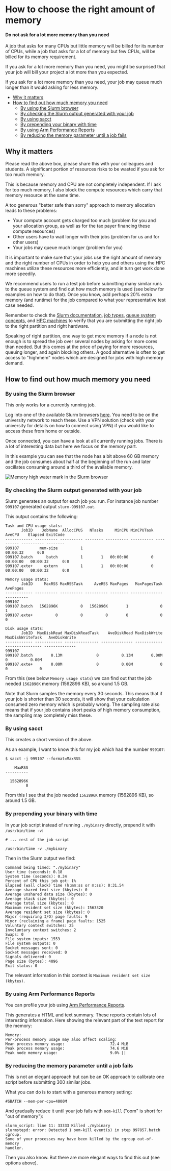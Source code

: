 

# How to choose the right amount of memory


<div class="alert alert-warning">
  <h4>Do not ask for a lot more memory than you need</h4>
  <p>
    A job that asks for many CPUs but little memory will be billed
    for its number of CPUs, while a job that asks for a lot of memory but
    few CPUs, will be billed for its memory requirement.
  </p>
  <p>
    If you ask for a lot more memory than you need, you might be surprised
    that your job will bill your project a lot more than you expected.
  </p>
  <p>
    If you ask for a lot more memory than you need, your job may queue much
    longer than it would asking for less memory.
  </p>
</div>

- [Why it matters](#why-it-matters)
- [How to find out how much memory you need](#how-to-find-out-how-much-memory-you-need)
   - [By using the Slurm browser](#by-using-the-slurm-browser)
   - [By checking the Slurm output generated with your job](#by-checking-the-slurm-output-generated-with-your-job)
   - [By using sacct](#by-using-sacct)
   - [By prepending your binary with time](#by-prepending-your-binary-with-time)
   - [By using Arm Performance Reports](#by-using-arm-performance-reports)
   - [By reducing the memory parameter until a job fails](#by-reducing-the-memory-parameter-until-a-job-fails)


## Why it matters

Please read the above box, please share this with your colleagues and students.
A significant portion of resources risks to be wasted if you ask for too much memory.

This is because memory and CPU are not completely independent. If I ask for too
much memory, I also block the compute resources which carry that memory
resource at the same time.

A too generous "better safe than sorry" approach to memory allocation leads to these problems:
- Your compute account gets charged too much (problem for you and your
  allocation group, as well as for the tax payer financing these compute
  resources)
- Other users have to wait longer with their jobs (problem for us and for other users)
- Your jobs may queue much longer (problem for you)

It is important to make sure that your jobs use the right amount of memory and
the right number of CPUs in order to help you and others using the HPC machines
utilize these resources more efficiently, and in turn get work done more
speedily.

We recommend users to run a test job before submitting many similar runs to the queue system
and find out how much memory is used (see below for examples on how to do that).
Once you know, add perhaps 20% extra memory (and runtime) for the job compared to what
your representative test case needed.

Remember to check the [Slurm documentation](https://slurm.schedmd.com/squeue.html#lbAG),
[job types](choosing_job_types.md),
[queue system concepts](submitting/queue_system_concepts.md),
and [HPC machines](/hpc_machines/hardware_overview.md)
to verify that you are submitting the right job to the right partition and
right hardware.

Speaking of right partition, one way to get more memory if a node is not enough
is to spread the job over several nodes by asking for more cores than needed. But this comes
at the price of paying for more resources, queuing longer, and again blocking others.
A good alternative is often to get access to "highmem" nodes which are designed for jobs
with high memory demand.


## How to find out how much memory you need


### By using the Slurm browser

This only works for a currently running job.

Log into one of the available Slurm browsers [here](monitoring.md).
You need to be on the university network to reach these. Use a VPN solution
(check with your university for details on how to connect using VPN) if you
would like to access these from home or outside.

Once connected, you can have a look at all currently running jobs. There is a
lot of interesting data but here we focus on the memory part.

In this example you can see that the node has a bit above 60 GB memory and the
job consumes about half at the beginning of the run and later oscillates
consuming around a third of the available memory.

![Memory high water mark in the Slurm browser](img/slurmbrowser-memory.jpg "Memory high water mark in the Slurm browser")


### By checking the Slurm output generated with your job

Slurm generates an output for each job you run. For instance job number `999107`
generated output `slurm-999107.out`.

This output contains the following:
```
Task and CPU usage stats:
       JobID    JobName  AllocCPUS   NTasks     MinCPU MinCPUTask     AveCPU    Elapsed ExitCode
------------ ---------- ---------- -------- ---------- ---------- ---------- ---------- --------
999107         mem-size          1                                             00:00:32      0:0
999107.batch      batch          1        1   00:00:00          0   00:00:00   00:00:32      0:0
999107.exte+     extern          1        1   00:00:00          0   00:00:00   00:00:32      0:0

Memory usage stats:
       JobID     MaxRSS MaxRSSTask     AveRSS MaxPages   MaxPagesTask   AvePages
------------ ---------- ---------- ---------- -------- -------------- ----------
999107
999107.batch   1562896K          0   1562896K        1              0          1
999107.exte+          0          0          0        0              0          0

Disk usage stats:
       JobID  MaxDiskRead MaxDiskReadTask    AveDiskRead MaxDiskWrite MaxDiskWriteTask   AveDiskWrite
------------ ------------ --------------- -------------- ------------ ---------------- --------------
999107
999107.batch        0.13M               0          0.13M        0.00M                0          0.00M
999107.exte+        0.00M               0          0.00M            0                0              0
```

From this (see below `Memory usage stats`) we can find out that the job needed
`1562896K` memory (1562896 KB), so around 1.5 GB.

Note that Slurm samples the memory every 30 seconds. This means that if your
job is shorter than 30 seconds, it will show that your calculation consumed
zero memory which is probably wrong.  The sampling rate also means that if your
job contains short peaks of high memory consumption, the sampling may
completely miss these.


### By using sacct

This creates a short version of the above.

As an example, I want to know this for my job which had the number `999107`:
```
$ sacct -j 999107 --format=MaxRSS

    MaxRSS
----------

  1562896K
         0
```

From this I see that the job needed
`1562896K` memory (1562896 KB), so around 1.5 GB.


### By prepending your binary with time

In your job script instead of running `./mybinary` directly, prepend it with `/usr/bin/time -v`:
```
# ... rest of the job script

/usr/bin/time -v ./mybinary
```

Then in the Slurm output we find:
```
Command being timed: "./mybinary"
User time (seconds): 0.18
System time (seconds): 0.34
Percent of CPU this job got: 1%
Elapsed (wall clock) time (h:mm:ss or m:ss): 0:31.54
Average shared text size (kbytes): 0
Average unshared data size (kbytes): 0
Average stack size (kbytes): 0
Average total size (kbytes): 0
Maximum resident set size (kbytes): 1563320
Average resident set size (kbytes): 0
Major (requiring I/O) page faults: 9
Minor (reclaiming a frame) page faults: 1525
Voluntary context switches: 25
Involuntary context switches: 2
Swaps: 0
File system inputs: 1553
File system outputs: 0
Socket messages sent: 0
Socket messages received: 0
Signals delivered: 0
Page size (bytes): 4096
Exit status: 0
```

The relevant information in this context is `Maximum resident set size (kbytes)`.


### By using Arm Performance Reports

You can profile your job using [Arm Performance Reports](performance.md).

This generates a HTML and text summary. These reports contain lots of
interesting information. Here showing the relevant part of the text report for
the memory:
```
Memory:
Per-process memory usage may also affect scaling:
Mean process memory usage:                    72.4 MiB
Peak process memory usage:                    74.6 MiB
Peak node memory usage:                       9.0% ||
```


### By reducing the memory parameter until a job fails

This is not an elegant approach but can be an OK approach to calibrate one
script before submitting 300 similar jobs.

What you can do is to start with a generous memory setting:
```
#SBATCH --mem-per-cpu=4000M
```

And gradually reduce it until your job fails with `oom-kill` ("oom" is short for "out of memory"):
```
slurm_script: line 11: 33333 Killed ./mybinary
slurmstepd: error: Detected 1 oom-kill event(s) in step 997857.batch cgroup.
Some of your processes may have been killed by the cgroup out-of-memory
handler.
```

Then you also know. But there are more elegant ways to find this out (see
options above).
